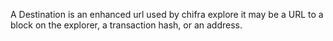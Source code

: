 A Destination is an enhanced url used by chifra explore it may be a URL to a block on the explorer, a transaction hash, or an address.